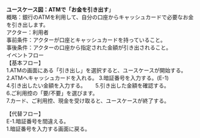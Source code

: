 **ユースケース図：ATMで「お金を引き出す**」  
概略：銀行のATMを利用して、自分の口座からキャッシュカードで必要なお金を引き出します。  
アクター：利用者  
事前条件：アクターが口座とキャッシュカードを持っていること。  
事後条件：アクターの口座から指定された金額が引き出されること。  
イベントフロー  
【基本フロー】  
1.ATMの画面にある「引き出し」を選択すると、ユースケースが開始する。  
2.ATMへキャッシュカードを入れる。
3.暗証番号を入力する。(E-1)  
4.引き出したい金額を入力する。　　
5.引き出した金額を確認する。  
6.ご利用控の「要/不要」を選びます。  
7.カード、ご利用控、現金を受け取ると、ユースケースが終了する。  

【代替フロー】  
E-1.暗証番号を間違える。  
  1.暗証番号を入力する画面に戻る。  
 
